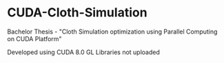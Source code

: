 # CUDA-Cloth-Simulation
Bachelor Thesis - "Cloth Simulation optimization using Parallel Computing on CUDA Platform"

Developed using CUDA 8.0
GL Libraries not uploaded
